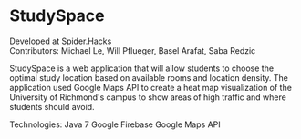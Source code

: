 # StudySpace
Developed at Spider.Hacks   
Contributors: Michael Le, Will Pflueger, Basel Arafat, Saba Redzic

StudySpace is a web application that will allow students to choose the optimal study location based on available rooms and location density. The
application used Google Maps API to create a heat map visualization of the University of Richmond's campus to show areas of high traffic 
and where students should avoid.

Technologies:
Java 7
Google Firebase
Google Maps API
